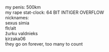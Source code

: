 my penis: 500km<br>
my rape stat-clock: 64 BIT INTIGER OVERFLOW<br>
nicknames:<br>
  sexus simia<br>
  flr/alt<br>
  žurku valdnieks<br>
  ķirzaka06<br>
they go on forever, too many to count
